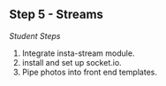 ## Step 5 - Streams

_Student Steps_

1. Integrate insta-stream module.
2. install and set up socket.io.
3. Pipe photos into front end templates.

